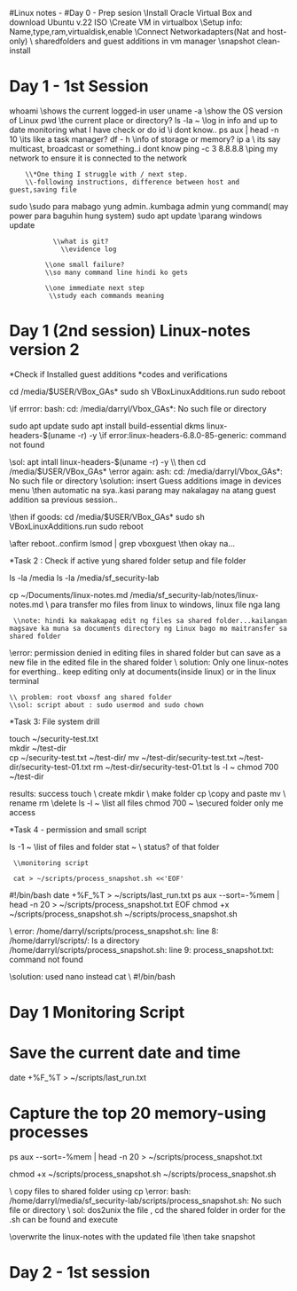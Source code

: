 #Linux notes - 
#Day 0 - Prep sesion
 \\Install Oracle Virtual Box and download Ubuntu v.22 ISO
 \\Create VM in virtualbox
  \\Setup info: Name,type,ram,virtualdisk,enable
  \\Connect Networkadapters(Nat and host-only)
  \\ sharedfolders and guest additions in vm manager
   \\snapshot clean-install
   
# Day 1 - 1st Session
 
 whoami             \\shows the current logged-in user
 uname -a           \\show the OS version of Linux
 pwd                \\the current place or directory?
 ls -la ~           \\log in info and up to date monitoring what I have check or do
 id                 \\i dont know.. 
 ps aux | head -n 10   \\its like a task manager?
 df - h              \\info of storage or memory?
 ip a                \\ its say multicast, broadcast or something..i dont know
 ping -c 3 8.8.8.8   \\ping my network to ensure it is connected to the network

        \\*One thing I struggle with / next step.
        \\-following instructions, difference between host and guest,saving file
 
 
 
 sudo                 \\sudo para mabago yung admin..kumbaga admin yung command( may power para baguhin hung system)
 sudo apt update      \\parang windows update
 
 
               \\what is git?
                 \\evidence log
 
             \\one small failure?
             \\so many command line hindi ko gets
 
             \\one immediate next step
              \\study each commands meaning



# Day 1 (2nd session) Linux-notes version 2 

*Check if Installed guest additions
*codes and verifications

cd /media/$USER/VBox_GAs*
sudo sh VBoxLinuxAdditions.run
sudo reboot


  \\if errror: bash: cd: /media/darryl/Vbox_GAs*: No such file or directory

sudo apt update
sudo apt install build-essential dkms
linux-headers-$(uname -r) -y
  \\if error:linux-headers-6.8.0-85-generic: command not found

   \\sol: apt intall linux-headers-$(uname -r) -y
   \\ then cd /media/$USER/VBox_GAs*
   \\error again: ash: cd: /media/darryl/Vbox_GAs*: No such file or directory
   \\solution: insert Guess additions image in devices menu
   \\then automatic na sya..kasi parang may nakalagay na atang guest addition sa previous session..

   \\then if goods: 
cd /media/$USER/VBox_GAs* 
sudo sh VBoxLinuxAdditions.run
sudo reboot

   \\after reboot..confirm
lsmod | grep vboxguest
    \\then okay na...


*Task 2 : Check if active yung shared folder setup and file folder

ls -la /media
ls -la /media/sf_security-lab

cp ~/Documents/linux-notes.md /media/sf_security-lab/notes/linux-notes.md 
     \\ para transfer mo files from linux to windows, linux file nga lang

     \\note: hindi ka makakapag edit ng files sa shared folder...kailangan magsave ka muna sa documents directory ng Linux bago mo maitransfer sa shared folder

  \\error: permission denied in editing files in shared folder but can save as a new file in the edited file in the shared folder
    \\ solution: Only one linux-notes for everthing.. keep editing only at documents(inside linux) or in the linux terminal
    
    \\ problem: root vboxsf ang shared folder
    \\sol: script about : sudo usermod and sudo chown
    
*Task 3: File system drill

touch ~/security-test.txt                   
mkdir ~/test-dir  
cp ~/security-test.txt ~/test-dir/
mv ~/test-dir/security-test.txt ~/test-dir/security-test-01.txt
rm ~/test-dir/security-test-01.txt
ls -l ~
chmod 700 ~/test-dir

results: success
touch  \\ create
mkdir   \\ make folder
cp       \\copy and paste
mv        \\ rename
rm        \\delete
ls -l ~    \\list all files
chmod 700 ~  \\secured folder only me access

*Task 4 - permission and small script

ls -1 ~           \\list of files and folder
stat ~         \\ status? of that folder

     \\monitoring script
     
     cat > ~/scripts/process_snapshot.sh <<'EOF'
#!/bin/bash
date +%F_%T > ~/scripts/last_run.txt
ps aux --sort=-%mem | head -n 20 > ~/scripts/process_snapshot.txt
EOF
chmod +x ~/scripts/process_snapshot.sh
~/scripts/process_snapshot.sh

   \\ error: /home/darryl/scripts/process_snapshot.sh: line 8: /home/darryl/scripts/: Is a directory
/home/darryl/scripts/process_snapshot.sh: line 9: process_snapshot.txt: command not found

   \\solution: used nano instead cat
   \\ #!/bin/bash
  # Day 1 Monitoring Script

  # Save the current date and time
 date +%F_%T > ~/scripts/last_run.txt

  # Capture the top 20 memory-using processes
 ps aux --sort=-%mem | head -n 20 > ~/scripts/process_snapshot.txt

 chmod +x ~/scripts/process_snapshot.sh
~/scripts/process_snapshot.sh
  
   \\ copy files to shared folder using cp 
   \\error: bash: /home/darryl/media/sf_security-lab/scripts/process_snapshot.sh: No such file or directory
   \\ sol: dos2unix the file , cd the shared folder in order for the .sh can be found and execute
   
   \\overwrite the linux-notes with the updated file
    \\then take snapshot
    
# Day 2 - 1st session

  








